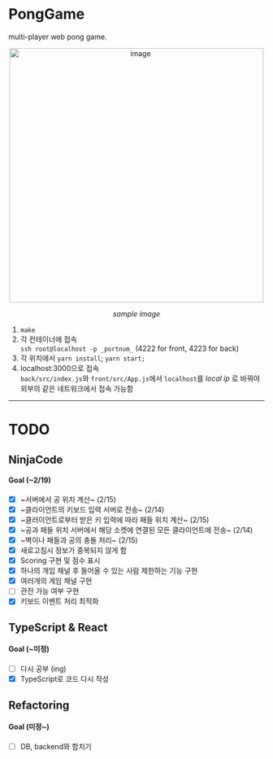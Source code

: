 # PongGame
multi-player web pong game.  

<p align="center">
 <img width="500" alt="image" src="https://user-images.githubusercontent.com/60467872/222933520-470e6c78-d106-4825-966f-78393c6acf3f.png">
</p>  
<p align="center">
 <em>sample image</em>
</p>  


1. ```make```
2. 각 컨테이너에 접속  
```ssh root@localhost -p _portnum_``` (4222 for front, 4223 for back)
3. 각 위치에서 ```yarn install```; ```yarn start;```
4. localhost:3000으로 접속  
   ```back/src/index.js```와 ```front/src/App.js```에서 ```localhost```를 _local ip_ 로 바꿔야 외부의 같은 네트워크에서 접속 가능함
***

# TODO
## NinjaCode
#### Goal (~2/19)
- [x] ~서버에서 공 위치 계산~ (2/15)
- [x] ~클라이언트의 키보드 입력 서버로 전송~ (2/14)
- [x] ~클러이언트로부터 받은 키 입력에 따라 패들 위치 계산~ (2/15)
- [x] ~공과 패들 위치 서버에서 해당 소켓에 연결된 모든 클라이언트에 전송~ (2/14)
- [x] ~벽이나 패들과 공의 충돌 처리~ (2/15)
- [x] 새로고침시 정보가 중복되지 않게 함
- [x] Scoring 구현 및 점수 표시
- [x] 하나의 개임 채널 후 들어올 수 있는 사람 제한하는 기능 구현
- [x] 여러개의 게임 채널 구현
- [ ] 관전 가능 여부 구현
- [x] 키보드 이벤트 처리 최적화
## TypeScript & React
#### Goal (~미정)
- [ ] 다시 공부 (ing)
- [x] TypeScript로 코드 다시 작성
## Refactoring
#### Goal (미정~)
- [ ] DB, backend와 합치기
